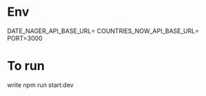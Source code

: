 # Env
DATE_NAGER_API_BASE_URL=
COUNTRIES_NOW_API_BASE_URL=
PORT=3000

# To run
write npm run start:dev